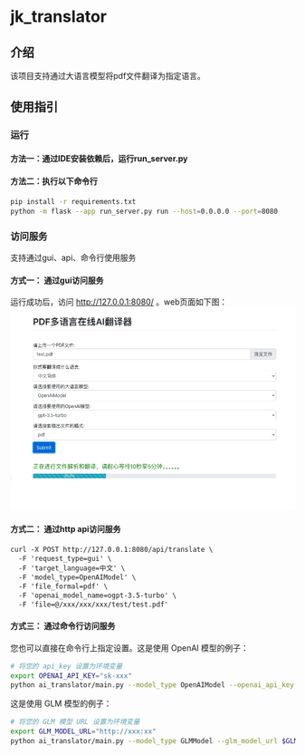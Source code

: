 # jk_translator
## 介绍
该项目支持通过大语言模型将pdf文件翻译为指定语言。
## 使用指引
### 运行
#### 方法一：通过IDE安装依赖后，运行run_server.py
#### 方法二：执行以下命令行
  ```bash
  pip install -r requirements.txt
  python -m flask --app run_server.py run --host=0.0.0.0 --port=8080
  ```
### 访问服务
支持通过gui、api、命令行使用服务
#### 方式一： 通过gui访问服务
运行成功后，访问 http://127.0.0.1:8080/ 。web页面如下图：
<img src="gui截屏.jpeg">
#### 方式二： 通过http api访问服务
```
curl -X POST http://127.0.0.1:8080/api/translate \
  -F 'request_type=gui' \
  -F 'target_language=中文' \
  -F 'model_type=OpenAIModel' \
  -F 'file_formal=pdf' \
  -F 'openai_model_name=ogpt-3.5-turbo' \
  -F 'file=@/xxx/xxx/xxx/test/test.pdf'
```
#### 方式三： 通过命令行访问服务

您也可以直接在命令行上指定设置。这是使用 OpenAI 模型的例子：

```bash
# 将您的 api_key 设置为环境变量
export OPENAI_API_KEY="sk-xxx"
python ai_translator/main.py --model_type OpenAIModel --openai_api_key $OPENAI_API_KEY --file_format markdown --book tests/test.pdf --openai_model gpt-3.5-turbo
```

这是使用 GLM 模型的例子：

```bash
# 将您的 GLM 模型 URL 设置为环境变量
export GLM_MODEL_URL="http://xxx:xx"
python ai_translator/main.py --model_type GLMModel --glm_model_url $GLM_MODEL_URL --book tests/test.pdf 
```